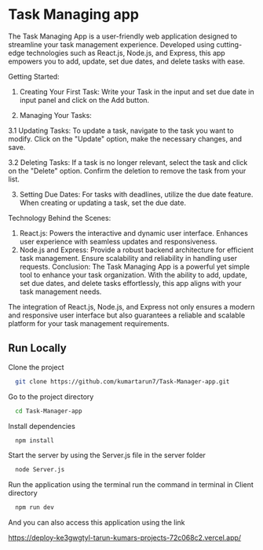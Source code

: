 
# Task Managing app

The Task Managing App is a user-friendly web application designed to streamline your task management experience.
 Developed using cutting-edge technologies such as React.js, Node.js, and Express, this app empowers you to add,
  update, set due dates, and delete tasks with ease.



  Getting Started:


1. Creating Your First Task:
Write your Task in the input and set due date in input panel and click on the Add button.


2. Managing Your Tasks:

3.1 Updating Tasks:
To update a task, navigate to the task you want to modify.
Click on the "Update" option, make the necessary changes, and save.

3.2 Deleting Tasks:
If a task is no longer relevant, select the task and click on the "Delete" option.
Confirm the deletion to remove the task from your list.

3. Setting Due Dates:
For tasks with deadlines, utilize the due date feature.
When creating or updating a task, set the due date.
  



Technology Behind the Scenes:


1. React.js:
Powers the interactive and dynamic user interface.
Enhances user experience with seamless updates and responsiveness.
2. Node.js and Express:
Provide a robust backend architecture for efficient task management.
Ensure scalability and reliability in handling user requests.
Conclusion:
The Task Managing App is a powerful yet simple tool to enhance your task organization. With the ability to add,
 update, set due dates, and delete tasks effortlessly, this app aligns with your task management needs.

The integration of React.js, Node.js, and Express not only ensures a modern and responsive user 
interface but also guarantees a reliable and scalable platform for your task management requirements.


## Run Locally

Clone the project

```bash
  git clone https://github.com/kumartarun7/Task-Manager-app.git
```

Go to the project directory 

```bash
  cd Task-Manager-app
```

Install dependencies

```bash
  npm install
```

Start the server by using the Server.js file in the server folder

```bash
  node Server.js
```

Run the application using the terminal run the command in terminal in Client directory 

```bash
  npm run dev
```







And you can also access this application using the link

https://deploy-ke3gwgtyl-tarun-kumars-projects-72c068c2.vercel.app/

